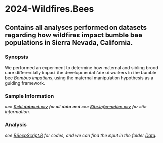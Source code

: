 # 2024-Wildfires.Bees

## Contains all analyses performed on datasets regarding how wildfires impact bumble bee populations in Sierra Nevada, California.

### Synopsis

We performed an experiment to determine how maternal and sibling brood care differentially impact the developmental fate of workers in the bumble bee *Bombus impatiens*, using the maternal manipulation hypothesis as a guiding framework.

### Sample Information
_see [Seki.dataset.csv](Data/Seki.dataset.csv) for all data and see [Site.Information.csv](Data/Site.Information.csv) for site information._

### Analysis
_see [BSexpScript.R]() for codes, and we can find the input in the folder [Data](Data)._

